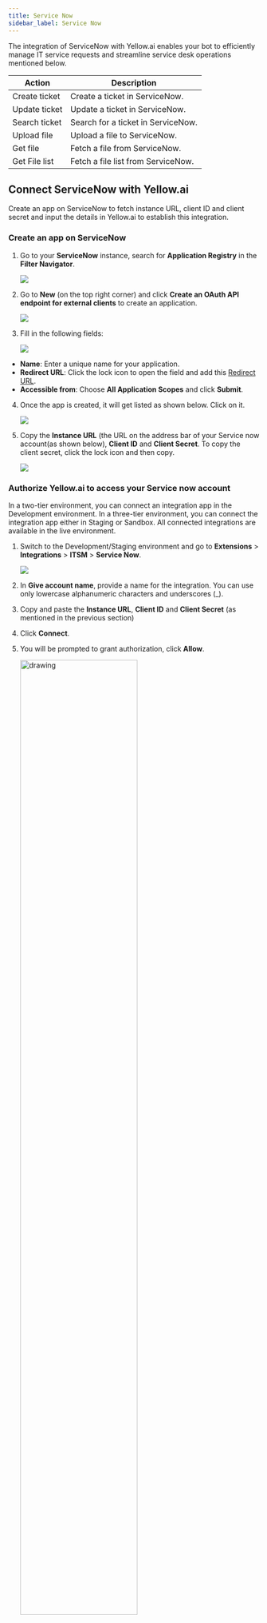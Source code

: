 ```yaml
---
title: Service Now
sidebar_label: Service Now
---
```


The integration of ServiceNow with Yellow.ai enables your bot to efficiently manage IT service requests and streamline service desk operations mentioned below.



| Action                  | Description                                         |
|-------------------------|-----------------------------------------------------|
| Create ticket           | Create a ticket in ServiceNow.                |
| Update ticket           | Update a ticket in ServiceNow.                |
| Search ticket           | Search for a ticket in ServiceNow.            |
| Upload file             | Upload a file to ServiceNow.                        |
| Get file                | Fetch a file from ServiceNow.                       |
| Get File list           | Fetch a file list from ServiceNow.                  |


## Connect ServiceNow with Yellow.ai

Create an app on ServiceNow to fetch instance URL, client ID and client secret and input the details in Yellow.ai to establish this integration.

### Create an app on ServiceNow

1. Go to your **ServiceNow** instance, search for **Application Registry** in the **Filter Navigator**.

   ![](https://i.imgur.com/qBJ5dY5.png)

2. Go to **New** (on the top right corner) and  click **Create an OAuth API endpoint for external clients** to create an application.

   ![](https://i.imgur.com/xBiqezj.png)

3. Fill in the following fields:

   ![](https://i.imgur.com/zgrRAo1.png)

  * **Name**: Enter a unique name for your application.
  * **Redirect URL**: Click the lock icon to open the field and add this [Redirect URL](https://cloud.yellow.ai/integration/oauth/serviceNow).
 * **Accessible from**: Choose **All Application Scopes** and click **Submit**.

4. Once the app is created, it will get listed as shown below. Click on it.
 
   ![](https://i.imgur.com/wLMT7Lp.png)

5. Copy the **Instance URL** (the URL on the  address bar of your Service now account(as shown below), **Client ID** and **Client Secret**. To copy the client secret, click the lock icon and then copy.

   ![](https://i.imgur.com/rfa8kRA.png)

### Authorize Yellow.ai to access your Service now account

In a two-tier environment, you can connect an integration app in the Development environment. In a three-tier environment, you can connect the integration app either in Staging or Sandbox. All connected integrations are available in the live environment.



1. Switch to the Development/Staging environment and go to **Extensions** > **Integrations** > **ITSM** > **Service Now**.

   ![](https://i.imgur.com/8zjFIiE.png)

2. In **Give account name**, provide a name for the integration. You can use only lowercase alphanumeric characters and underscores (_).
3. Copy and paste the **Instance URL**, **Client ID** and **Client Secret** (as mentioned in the previous section)
4. Click **Connect**.
5. You will be prompted to grant authorization, click **Allow**.

   <img src="https://i.imgur.com/3FcGmnh.png" alt="drawing" width="70%"/>

7. To connect another account, click +Add Account and proceed with the previous steps. You can add a maximum of 15 accounts.

   ![](https://i.imgur.com/THcIVaJ.png)

:::info
1. In a two-tier environment, add account names in Development and use them in Live.
2. In a three-tier environment, add accounts in Staging and Sandbox, and they'll be available in Production.
:::

## Manage ServiceNow actions from bot conversations

From Yellow.ai you can access your ServiceNow instance and create, update and search a ticket, upload,get file and file list.
    
1. Go to **Studio** and [create a flow](https://docs.yellow.ai/docs/platform_concepts/studio/build/Flows/journeys#2-create-a-flow) that suits your use case.
2. Go to the specific point in the conversation where you want to add the node. Click **Add Node**, then go to **Integrations** and select **ServiceNow**.


   <img src="https://i.imgur.com/IuOfpC0.png" width="80%"/>

3. Configure the node using the available options.

   <img src="https://i.imgur.com/UIIJEWt.png" alt="drawing" width="70%"/>
   
   a. **Account name:** Choose the account to use for accessing a specific action.
   
   b. **Action:** Select the action to perform. 
   
   c. **Select Objects:** Choose the object (**Incident**/**Request**) in which the chosen action should be performed. **Get File** action is an exception, the **Select Objects** field doesn't apply to this action.
   
   d. Once you choose the object, the corresponding fields for that action and object is displayed. Fill these fields by adding nodes before the ServiceNow node to collect user information, or click 'Or' to manually input the details.
 
   To collect the information from user, add a [prompt node](https://docs.yellow.ai/docs/platform_concepts/studio/build/nodes/prompt-nodes#docusaurus_skipToContent_fallback) and [store the response in a variable](https://docs.yellow.ai/docs/platform_concepts/studio/build/bot-variables#store-data-in-variables). Pass that variable in the respective field.
 
   *  **Parse API response:** Select the function that will parse the API response(optional). To know more about how to use this, click [here](https://docs.yellow.ai/docs/platform_concepts/studio/api/send-receive-apiresponses#parse-api-responses).

4. [Store the API response in a variable](https://docs.yellow.ai/docs/platform_concepts/studio/build/bot-variables#store-data-in-variables) and pass it in a [message node](https://docs.yellow.ai/docs/platform_concepts/studio/build/nodes/message-nodes#docusaurus_skipToContent_fallback) to display the response to the end user.


### Configuring bot for a sample Service Now use case

Let's say that you want to fetch a ticket's information in **Requests** using the ticket number. 

1. Add a [prompt node](https://docs.yellow.ai/docs/platform_concepts/studio/build/nodes/prompt-nodes#docusaurus_skipToContent_fallback) and collect the ticket number value in a variable.

   <img src="https://i.imgur.com/7mAE2Qk.png" alt="drawing" width="70%"/>


2. Include the **ServiceNow** node wherever you want the bot to access ServiceNow and click the node.

   <img src="https://i.imgur.com/fRejQcF.png" alt="drawing" width="70%"/>

 * **Account name:** Choose the **ServiceNow** account in which you want to perform this action.
* **Action:** Choose **Search Ticket**.
* **Select Objects:** Choose **Requests**.
* **Select Fields:** Choose the field based on which you want to search. Here it's **Number**.
* **Value:** Pass the variable which contains the number value (from step 1). You can also click **Or** and type the value if it is a static value.
* **Parse API response:** Select the function that will parse the API response(optional). To know more about how to use this, click [here](https://docs.yellow.ai/docs/platform_concepts/studio/api/send-receive-apiresponses#parse-api-responses). Store the response in a variable.

   <img src="https://i.imgur.com/LSXhi0V.png" alt="drawing" width="70%"/>

3. Use a [message node](https://docs.yellow.ai/docs/platform_concepts/studio/build/nodes/message-nodes#docusaurus_skipToContent_fallback) and pass this variable in it to display this response to the end user.

   <img src="https://i.imgur.com/6AaqPMh.png" alt="drawing" width="60%"/>

**Alternative**:

You can also [store the API response in a variable](https://docs.yellow.ai/docs/platform_concepts/studio/build/bot-variables#store-data-in-variables) and use a syntax in a message node to display certain info from the API response. Refer to this [article](https://docs.yellow.ai/docs/platform_concepts/studio/api/add-api-apinode#display-api-response) for syntaxes.

For example, you can use ``{{{variables.variablename.result.0.number}}}`` to retrieve the ticket number from the following response.

```
{
  "result": {
    "sys_updated_on": "2021-11-12 14:16:35",
    "task_effective_number": "INC0010005",
    "number": "INC0010005",
    "sys_updated_by": "admin",
    "opened_by": {
      "link": "https://dev61928.service-now.com/api/now/table/sys_user/6816f79cc0a8016401c5a33be04be441",
      "value": "6816f79cc0a8016401c5a33be04be441"
    },
    "sys_created_on": "2021-11-12 14:16:35",
    "sys_domain": {
      "link": "https://dev61928.service-now.com/api/now/table/sys_user_group/global",
      "value": "global"
    },
    "state": "1",
    "sys_created_by": "admin",
    "knowledge": "false",
    "opened_at": "2021-11-12 14:16:35",
    "short_description": "This is short description",
    "description": "Hardware Name : Dell Inspiron 27 7790nRequester Name : Shubhi SaxenanColor : Dark Black",
    "close_notes": "",
    "sys_class_name": "incident",
    "closed_by": "",
    "sys_id": "e788251187333010fc0763150cbb358c",
    "incident_state": "1",
    "urgency": "2",
    "severity": "3",
    "approval": "not requested",
    "upon_approval": "proceed",
    "category": "inquiry"
  }
}

```
